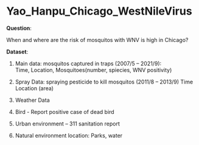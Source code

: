 # Yao_Hanpu_Chicago_WestNileVirus

**Question**: 

When and where are the risk of mosquitos with WNV is high in Chicago?


**Dataset**:
1.	Main data: mosquitos captured in traps (2007/5 – 2021/9):  
Time,
Location, 
Mosquitoes(number, spiecies, WNV positivity)


2.	Spray Data: spraying pesticide to kill mosquitos (2011/8 – 2013/9) 
Time
Location (area)

3.	Weather Data 
		
4.	Bird - Report positive case of dead bird

5.	Urban environment – 311 sanitation report

6.	Natural environment location: Parks, water
